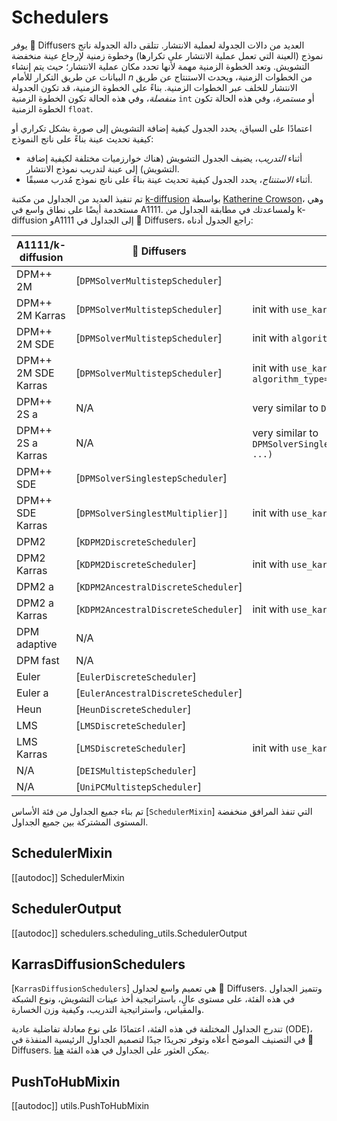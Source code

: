 # Schedulers

يوفر 🤗 Diffusers العديد من دالات الجدولة لعملية الانتشار. تتلقى دالة الجدولة ناتج نموذج (العينة التي تعمل عملية الانتشار على تكرارها) وخطوة زمنية لإرجاع عينة منخفضة التشويش. وتعد الخطوة الزمنية مهمة لأنها تحدد مكان عملية الانتشار؛ حيث يتم إنشاء البيانات عن طريق التكرار للأمام *n* من الخطوات الزمنية، ويحدث الاستنتاج عن طريق الانتشار للخلف عبر الخطوات الزمنية. بناءً على الخطوة الزمنية، قد تكون الجدولة *منفصلة*، وفي هذه الحالة تكون الخطوة الزمنية `int` أو *مستمرة*، وفي هذه الحالة تكون الخطوة الزمنية `float`.

اعتمادًا على السياق، يحدد الجدول كيفية إضافة التشويش إلى صورة بشكل تكراري أو كيفية تحديث عينة بناءً على ناتج النموذج:

- أثناء *التدريب*، يضيف الجدول التشويش (هناك خوارزميات مختلفة لكيفية إضافة التشويش) إلى عينة لتدريب نموذج الانتشار.
- أثناء *الاستنتاج*، يحدد الجدول كيفية تحديث عينة بناءً على ناتج نموذج مُدرب مسبقًا.

تم تنفيذ العديد من الجداول من مكتبة [k-diffusion](https://github.com/crowsonkb/k-diffusion) بواسطة [Katherine Crowson](https://github.com/crowsonkb/)، وهي مستخدمة أيضًا على نطاق واسع في A1111. ولمساعدتك في مطابقة الجداول من k-diffusion وA1111 إلى الجداول في 🤗 Diffusers، راجع الجدول أدناه:

| A1111/k-diffusion    | 🤗 Diffusers                         | Usage                                                                                                         |
|---------------------|-------------------------------------|---------------------------------------------------------------------------------------------------------------|
| DPM++ 2M            | [`DPMSolverMultistepScheduler`]     |                                                                                                               |
| DPM++ 2M Karras     | [`DPMSolverMultistepScheduler`]     | init with `use_karras_sigmas=True`                                                                            |
| DPM++ 2M SDE        | [`DPMSolverMultistepScheduler`]     | init with `algorithm_type="sde-dpmsolver++"`                                                                  |
| DPM++ 2M SDE Karras | [`DPMSolverMultistepScheduler`]     | init with `use_karras_sigmas=True` and `algorithm_type="sde-dpmsolver++"`                                     |
| DPM++ 2S a          | N/A                                 | very similar to  `DPMSolverSinglestepScheduler`                         |
| DPM++ 2S a Karras   | N/A                                 | very similar to  `DPMSolverSinglestepScheduler(use_karras_sigmas=True, ...)` |
| DPM++ SDE           | [`DPMSolverSinglestepScheduler`]    |                                                                                                               |
| DPM++ SDE Karras    | [`DPMSolverSinglestMultiplier]]`    | init with `use_karras_sigmas=True`                                                                            |
| DPM2                | [`KDPM2DiscreteScheduler`]          |                                                                                                               |
| DPM2 Karras         | [`KDPM2DiscreteScheduler`]          | init with `use_karras_sigmas=True`                                                                            |
| DPM2 a              | [`KDPM2AncestralDiscreteScheduler`] |                                                                                                               |
| DPM2 a Karras       | [`KDPM2AncestralDiscreteScheduler`] | init with `use_karras_sigmas=True`                                                                            |
| DPM adaptive        | N/A                                 |                                                                                                               |
| DPM fast            | N/A                                 |                                                                                                               |
| Euler               | [`EulerDiscreteScheduler`]          |                                                                                                               |
| Euler a             | [`EulerAncestralDiscreteScheduler`] |                                                                                                               |
| Heun                | [`HeunDiscreteScheduler`]           |                                                                                                               |
| LMS                 | [`LMSDiscreteScheduler`]            |                                                                                                               |
| LMS Karras          | [`LMSDiscreteScheduler`]            | init with `use_karras_sigmas=True`                                                                            |
| N/A                 | [`DEISMultistepScheduler`]          |                                                                                                               |
| N/A                 | [`UniPCMultistepScheduler`]         |                                                                                                               |

تم بناء جميع الجداول من فئة الأساس [`SchedulerMixin`] التي تنفذ المرافق منخفضة المستوى المشتركة بين جميع الجداول.

## SchedulerMixin

[[autodoc]] SchedulerMixin

## SchedulerOutput

[[autodoc]] schedulers.scheduling_utils.SchedulerOutput

## KarrasDiffusionSchedulers

[`KarrasDiffusionSchedulers`] هي تعميم واسع لجداول 🤗 Diffusers. وتتميز الجداول في هذه الفئة، على مستوى عالٍ، باستراتيجية أخذ عينات التشويش، ونوع الشبكة والمقياس، واستراتيجية التدريب، وكيفية وزن الخسارة.

تندرج الجداول المختلفة في هذه الفئة، اعتمادًا على نوع معادلة تفاضلية عادية (ODE)، في التصنيف الموضح أعلاه وتوفر تجريدًا جيدًا لتصميم الجداول الرئيسية المنفذة في 🤗 Diffusers. يمكن العثور على الجداول في هذه الفئة [هنا](https://github.com/huggingface/diffusers/blob/a69754bb879ed55b9b6dc9dd0b3cf4fa4124c765/src/diffusers/schedulers/scheduling_utils.py#L32).

## PushToHubMixin

[[autodoc]] utils.PushToHubMixin